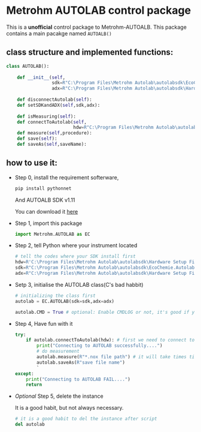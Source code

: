 <!--
 * @Author: Jonah Liu
 * @Date: 2021-09-15 18:25:11
 * @LastEditTime: 2021-09-15 19:24:39
 * @LastEditors: Jonah Liu
 * @Description: 
-->
# Metrohm AUTOLAB control package

This is a **unofficial** control package to Metrohm-AUTOALB. 
This package contains a main pacakge named ```AUTOALB()```

## class structure and implemented functions:
```python
class AUTOLAB():
    
    def __init__(self,
                 sdk=R"C:\Program Files\Metrohm Autolab\autolabsdk\EcoChemie.Autolab.Sdk",
                 adx=R"C:\Program Files\Metrohm Autolab\autolabsdk\Hardware Setup Files\Adk.x"):
 
    def disconnectAutolab(self):
    def setSDKandADX(self,sdk,adx):
 
    def isMeasuring(self):
    def connectToAutolab(self,
                         hdw=R"C:\Program Files\Metrohm Autolab\autolabsdk\Hardware Setup Files\PGSTAT302N\HardwareSetup.FRA32M.xml"):
    def measure(self,procedure):
    def save(self):
    def saveAs(self,saveName):
```


## how to use it:
- Step 0,
  install the requirement softerware,

    ```bash
    pip install pythonnet
    ```

    And AUTOALB SDK v1.11 

    You can download it [here](https://www.metrohm-autolab.com/Products/Echem/Software/SDK)
- Step 1, import this package

    ```python
    import Metrohm.AUTOLAB as EC
    ```

- Step 2, tell Python where your instrument located

    ```python
    # tell the codes where your SDK install first
    hdw=R'C:\Program Files\Metrohm Autolab\autolabsdk\Hardware Setup Files\PGSTAT302N\HardwareSetup.FRA32M.xml',
    sdk=R"C:\Program Files\Metrohm Autolab\autolabsdk\EcoChemie.Autolab.Sdk"
    adx=R"C:\Program Files\Metrohm Autolab\autolabsdk\Hardware Setup Files\Adk.x"
    ```

- Setp 3, initialise the AUTOLAB class(C's bad habbit)

    ```python
    # initializing the class first
    autolab = EC.AUTOLAB(sdk=sdk,adx=adx)

    autolab.CMD = True # optional: Enable CMDLOG or not, it's good if you want to trace the code
    ```

- Step 4, Have fun with it

    ```python
    try:
        if autolab.connectToAutolab(hdw): # first we need to connect to our instrument
            print("Connecting to AUTOLAB successfully....")
            # do measurement
            autolab.measure(R"*.nox file path") # it will take times till measrement finish
            autolab.saveAs(R"save file name")
            `
    except:
        print("Connecting to AUTOLAB FAIL....")
        return
    ```

- *Optional* Step 5, delete the instance

    It is a good habit, but not always necessary.

    ```python
    # it is a good habit to del the instance after script
    del autolab
    ```


